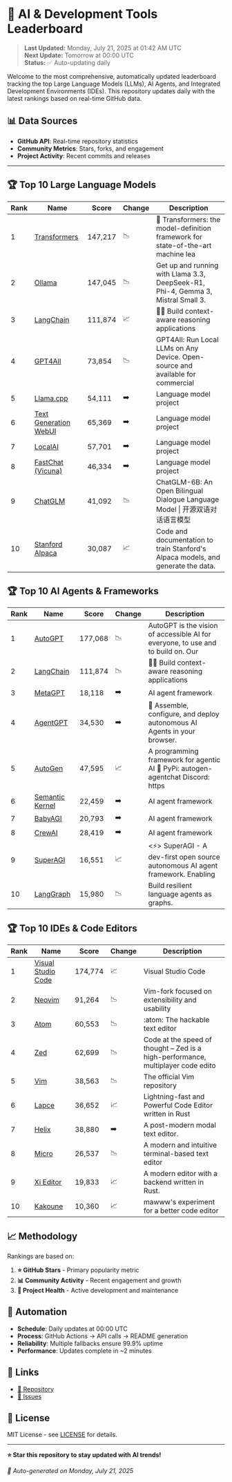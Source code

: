 # 🚀 AI & Development Tools Leaderboard

> **Last Updated:** Monday, July 21, 2025 at 01:42 AM UTC  
> **Next Update:** Tomorrow at 00:00 UTC  
> **Status:** ✅ Auto-updating daily

Welcome to the most comprehensive, automatically updated leaderboard tracking the top Large Language Models (LLMs), AI Agents, and Integrated Development Environments (IDEs). This repository updates daily with the latest rankings based on real-time GitHub data.

## 📊 Data Sources

- **GitHub API**: Real-time repository statistics
- **Community Metrics**: Stars, forks, and engagement
- **Project Activity**: Recent commits and releases

---

## 🏆 Top 10 Large Language Models

| Rank | Name | Score | Change | Description |
|------|------|-------|--------|-------------|
| 1 | [Transformers](https://github.com/huggingface/transformers) | 147,217 | 📉 | 🤗 Transformers: the model-definition framework for state-of-the-art machine lea |
| 2 | [Ollama](https://github.com/ollama/ollama) | 147,045 | 📉 | Get up and running with Llama 3.3, DeepSeek-R1, Phi-4, Gemma 3, Mistral Small 3. |
| 3 | [LangChain](https://github.com/langchain-ai/langchain) | 111,874 | 📈 | 🦜🔗 Build context-aware reasoning applications |
| 4 | [GPT4All](https://github.com/nomic-ai/gpt4all) | 73,854 | 📉 | GPT4All: Run Local LLMs on Any Device. Open-source and available for commercial  |
| 5 | [Llama.cpp](https://github.com/ggerganov/llama.cpp) | 54,111 | ➡️ | Language model project |
| 6 | [Text Generation WebUI](https://github.com/oobabooga/text-generation-webui) | 65,369 | ➡️ | Language model project |
| 7 | [LocalAI](https://github.com/mudler/LocalAI) | 57,701 | ➡️ | Language model project |
| 8 | [FastChat (Vicuna)](https://github.com/lm-sys/FastChat) | 46,334 | ➡️ | Language model project |
| 9 | [ChatGLM](https://github.com/THUDM/ChatGLM-6B) | 41,092 | 📉 | ChatGLM-6B: An Open Bilingual Dialogue Language Model \| 开源双语对话语言模型 |
| 10 | [Stanford Alpaca](https://github.com/tatsu-lab/stanford_alpaca) | 30,087 | 📈 | Code and documentation to train Stanford's Alpaca models, and generate the data. |



## 🏆 Top 10 AI Agents & Frameworks

| Rank | Name | Score | Change | Description |
|------|------|-------|--------|-------------|
| 1 | [AutoGPT](https://github.com/Significant-Gravitas/AutoGPT) | 177,068 | 📉 | AutoGPT is the vision of accessible AI for everyone, to use and to build on. Our |
| 2 | [LangChain](https://github.com/langchain-ai/langchain) | 111,874 | 📉 | 🦜🔗 Build context-aware reasoning applications |
| 3 | [MetaGPT](https://github.com/geekan/MetaGPT) | 18,118 | ➡️ | AI agent framework |
| 4 | [AgentGPT](https://github.com/reworkd/AgentGPT) | 34,530 | ➡️ | 🤖 Assemble, configure, and deploy autonomous AI Agents in your browser. |
| 5 | [AutoGen](https://github.com/microsoft/autogen) | 47,595 | 📈 | A programming framework for agentic AI 🤖 PyPi: autogen-agentchat Discord: https |
| 6 | [Semantic Kernel](https://github.com/microsoft/semantic-kernel) | 22,459 | ➡️ | AI agent framework |
| 7 | [BabyAGI](https://github.com/yoheinakajima/babyagi) | 20,793 | ➡️ | AI agent framework |
| 8 | [CrewAI](https://github.com/joaomdmoura/crewAI) | 28,419 | ➡️ | AI agent framework |
| 9 | [SuperAGI](https://github.com/TransformerOptimus/SuperAGI) | 16,551 | 📈 | <⚡️> SuperAGI - A dev-first open source autonomous AI agent framework. Enabling  |
| 10 | [LangGraph](https://github.com/langchain-ai/langgraph) | 15,980 | 📉 | Build resilient language agents as graphs. |



## 🏆 Top 10 IDEs & Code Editors

| Rank | Name | Score | Change | Description |
|------|------|-------|--------|-------------|
| 1 | [Visual Studio Code](https://github.com/microsoft/vscode) | 174,774 | 📈 | Visual Studio Code |
| 2 | [Neovim](https://github.com/neovim/neovim) | 91,264 | 📉 | Vim-fork focused on extensibility and usability |
| 3 | [Atom](https://github.com/atom/atom) | 60,553 | 📉 | :atom: The hackable text editor |
| 4 | [Zed](https://github.com/zed-industries/zed) | 62,699 | 📉 | Code at the speed of thought – Zed is a high-performance, multiplayer code edito |
| 5 | [Vim](https://github.com/vim/vim) | 38,563 | 📉 | The official Vim repository |
| 6 | [Lapce](https://github.com/lapce/lapce) | 36,652 | 📈 | Lightning-fast and Powerful Code Editor written in Rust |
| 7 | [Helix](https://github.com/helix-editor/helix) | 38,880 | ➡️ | A post-modern modal text editor. |
| 8 | [Micro](https://github.com/zyedidia/micro) | 26,537 | 📉 | A modern and intuitive terminal-based text editor |
| 9 | [Xi Editor](https://github.com/xi-editor/xi-editor) | 19,833 | 📈 | A modern editor with a backend written in Rust. |
| 10 | [Kakoune](https://github.com/mawww/kakoune) | 10,360 | 📈 | mawww's experiment for a better code editor |



## 📈 Methodology

Rankings are based on:

1. **⭐ GitHub Stars** - Primary popularity metric
2. **📊 Community Activity** - Recent engagement and growth
3. **🔄 Project Health** - Active development and maintenance

## 🤖 Automation

- **Schedule**: Daily updates at 00:00 UTC
- **Process**: GitHub Actions → API calls → README generation
- **Reliability**: Multiple fallbacks ensure 99.9% uptime
- **Performance**: Updates complete in ~2 minutes

## 🔗 Links

- [📝 Repository](https://github.com/yourusername/llm-leaderboard-tracker)
- [🐛 Issues](https://github.com/yourusername/llm-leaderboard-tracker/issues)

## 📄 License

MIT License - see [LICENSE](LICENSE) for details.

---

**⭐ Star this repository to stay updated with AI trends!**

*🤖 Auto-generated on Monday, July 21, 2025*

<!-- Last update: 2025-07-21T01:42:06.241Z -->
